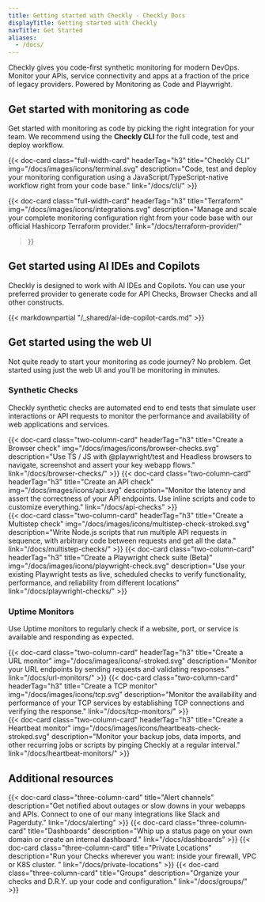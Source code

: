 ```yaml
---
title: Getting started with Checkly - Checkly Docs
displayTitle: Getting started with Checkly
navTitle: Get Started
aliases:
  - /docs/
---
```


Checkly gives you code-first synthetic monitoring for modern DevOps. Monitor your APIs, service connectivity and apps at a fraction of the price of legacy providers. Powered by Monitoring as Code and Playwright.

## Get started with monitoring as code

Get started with monitoring as code by picking the right integration for your team. We recommend using the **Checkly CLI**
for the full code, test and deploy workflow.

<div class="cards-list">
{{< doc-card
	class="full-width-card"
	headerTag="h3"
	title="Checkly CLI"
	img="/docs/images/icons/terminal.svg"
	description="Code, test and deploy your monitoring configuration using a JavaScript/TypeScript-native workflow right from your code base."
	link="/docs/cli/"
>}}

{{< doc-card
class="full-width-card"
headerTag="h3"
title="Terraform"
img="/docs/images/icons/integrations.svg"
description="Manage and scale your complete monitoring configuration right from your code base with our official Hashicorp Terraform provider."
link="/docs/terraform-provider/"
>}}
</div>


## Get started using AI IDEs and Copilots

Checkly is designed to work with AI IDEs and Copilots. You can use your preferred provider to generate code for API
Checks, Browser Checks and all other constructs.

{{< markdownpartial "/_shared/ai-ide-copilot-cards.md" >}}

## Get started using the web UI

Not quite ready to start your monitoring as code journey? No problem. Get started using just the web UI and you'll be
monitoring in minutes.

### Synthetic Checks
Checkly synthetic checks are automated end to end tests that simulate user interactions or API requests to monitor the performance and availability of web applications and services.

<div class="cards-list">
{{< doc-card
	  class="two-column-card"
	  headerTag="h3"
	  title="Create a Browser check"
	  img="/docs/images/icons/browser-checks.svg"
	  description="Use TS / JS with @playwright/test and Headless browsers to navigate, screenshot and assert your key webapp flows."
	  link="/docs/browser-checks/"
>}}
{{< doc-card
	  class="two-column-card"
	  headerTag="h3"
	  title="Create an API check"
	  img="/docs/images/icons/api.svg"
	  description="Monitor the latency and assert the correctness of your API endpoints. Use inline scripts and code to customize everything."
	  link="/docs/api-checks"
>}}
</div>

<div class="cards-list">
{{< doc-card
	  class="two-column-card"
	  headerTag="h3"
	  title="Create a Multistep check"
	  img="/docs/images/icons/multistep-check-stroked.svg"
	  description="Write Node.js scripts that run multiple API requests in sequence, with arbitrary code between requests and get all the data."
	  link="/docs/multistep-checks/"
>}}
{{< doc-card
	  class="two-column-card"
	  headerTag="h3"
	  title="Create a Playwright check suite (Beta)"
	  img="/docs/images/icons/playwright-check.svg"
	  description="Use your existing Playwright tests as live, scheduled checks to verify functionality, performance, and reliability from different locations"
	  link="/docs/playwright-checks/"
>}}
</div>

### Uptime Monitors
Use Uptime monitors to regularly check if a website, port, or service is available and responding as expected.

<div class="cards-list">
{{< doc-card
   class="two-column-card"
   headerTag="h3"
   title="Create a URL monitor"
   img="/docs/images/icons/-stroked.svg"
   description="Monitor your URL endpoints by sending requests and validating responses."
   link="/docs/url-monitors/"
>}}
{{< doc-card
	  class="two-column-card"
	  headerTag="h3"
    title="Create a TCP monitor"
    img="/docs/images/icons/tcp.svg"
    description="Monitor the availability and performance of your TCP services by establishing TCP connections and verifying the response."
    link="/docs/tcp-monitors/"
>}}
</div>

<div class="cards-list">
{{< doc-card
   class="two-column-card"
   headerTag="h3"
   title="Create a Heartbeat monitor"
   img="/docs/images/icons/heartbeats-check-stroked.svg"
   description="Monitor your backup jobs, data imports, and other recurring jobs or scripts by pinging Checkly at a regular interval."
   link="/docs/heartbeat-monitors/"
>}}
</div>

## Additional resources

<div class="cards-list">
{{< doc-card class="three-column-card" title="Alert channels" description="Get notified about outages or slow downs in your webapps and APIs. Connect to one of our many integrations like Slack and Pagerduty." link="/docs/alerting" >}}
{{< doc-card class="three-column-card" title="Dashboards" description="Whip up a status page on your own domain or create an internal dashboard." link="/docs/dashboards" >}}
{{< doc-card class="three-column-card" title="Private Locations" description="Run your Checks wherever you want: inside your firewall, VPC or K8S cluster. " link="/docs/private-locations" >}}
{{< doc-card class="three-column-card" title="Groups" description="Organize your checks and D.R.Y. up your code and configuration." link="/docs/groups/" >}}
</div>

